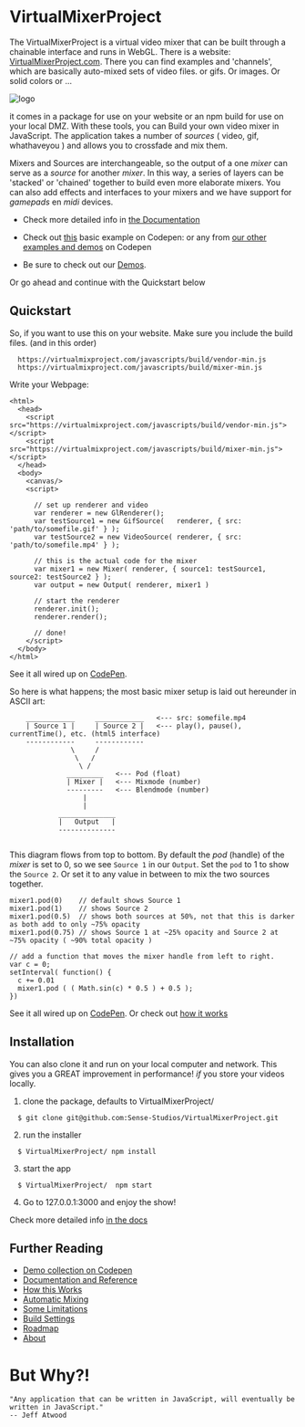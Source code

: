 # VirtualMixerProject

The VirtualMixerProject is a virtual video mixer that can be built through a chainable interface and runs in WebGL. There is a website: [VirtualMixerProject.com](https://virtualmixproject.com/). There you can find examples and 'channels', which are basically auto-mixed sets of video files. or gifs. Or images. Or solid colors or ...

![logo](https://virtualmixproject.com/images/vmp_demo/vmp_logo.png)

it comes in a package for use on your website or an npm build for use on your local DMZ. With these tools, you can Build your own video mixer in JavaScript. The application takes a number of _sources_ ( video, gif, whathaveyou ) and allows you to crossfade and mix them.

Mixers and Sources are interchangeable, so the output of a one _mixer_ can serve as a _source_ for another _mixer_. In this way, a series of layers can be 'stacked' or 'chained' together to build even more elaborate mixers. You can also add effects and interfaces to your mixers and we have support for _gamepads_ en _midi_ devices.

* Check more detailed info in [the Documentation](https://virtualmixproject.com/docs/reference/index.html)

* Check out [this](https://codepen.io/xangadix/pen/zewydR) basic example on Codepen: or any from [our other examples and demos](https://codepen.io/collection/nZyjvW/) on Codepen

* Be sure to check out our [Demos](https://virtualmixproject.com/mixer/demos).

Or go ahead and continue with the Quickstart below

## Quickstart

So, if you want to use this on your website. Make sure you include the build files. (and in this order)

```    
  https://virtualmixproject.com/javascripts/build/vendor-min.js
  https://virtualmixproject.com/javascripts/build/mixer-min.js

```

Write your Webpage:

```
<html>
  <head>
    <script src="https://virtualmixproject.com/javascripts/build/vendor-min.js"></script>
    <script src="https://virtualmixproject.com/javascripts/build/mixer-min.js"></script>  
  </head>
  <body>
    <canvas/>
    <script>

      // set up renderer and video
      var renderer = new GlRenderer();
      var testSource1 = new GifSource(   renderer, { src: 'path/to/somefile.gif' } );
      var testSource2 = new VideoSource( renderer, { src: 'path/to/somefile.mp4' } );

      // this is the actual code for the mixer
      var mixer1 = new Mixer( renderer, { source1: testSource1, source2: testSource2 } );
      var output = new Output( renderer, mixer1 )

      // start the renderer
      renderer.init();
      renderer.render();

      // done!
    </script>
  </body>
</html>

```
See it all wired up on [CodePen](https://codepen.io/xangadix/pen/zewydR).

So here is what happens; the most basic mixer setup is laid out hereunder in ASCII art:

```
    ____________     ____________   <--- src: somefile.mp4
    | Source 1 |     | Source 2 |   <--- play(), pause(), currentTime(), etc. (html5 interface)
    ------------     ------------   
               \     /
                \   /
                 \ /
              _________   <--- Pod (float)
              | Mixer |   <--- Mixmode (number)
              ---------   <--- Blendmode (number)
                  |
                  |
            ______________
            |   Output   |            
            --------------


```
This diagram flows from top to bottom. By default the _pod_ (handle) of the _mixer_ is set to 0, so we see `Source 1` in our `Output`.
Set the `pod` to 1 to show the `Source 2`. Or set it to any value in between to mix the two sources together.

```
mixer1.pod(0)    // default shows Source 1
mixer1.pod(1)    // shows Source 2
mixer1.pod(0.5)  // shows both sources at 50%, not that this is darker as both add to only ~75% opacity
mixer1.pod(0.75) // shows Source 1 at ~25% opacity and Source 2 at ~75% opacity ( ~90% total opacity )

// add a function that moves the mixer handle from left to right.
var c = 0;
setInterval( function() {
  c += 0.01
  mixer1.pod ( ( Math.sin(c) * 0.5 ) + 0.5 );
})

```
See it all wired up on [CodePen](https://codepen.io/xangadix/pen/zewydR).
Or check out [how it works](https://virtualmixproject.com/docs/reference/tutorial-how%20does%20this%20work.html)

## Installation

You can also clone it and run on your local computer and network. This gives you a GREAT improvement in performance! *if* you store your videos locally.

1) clone the package, defaults to VirtualMixerProject/

```
  $ git clone git@github.com:Sense-Studios/VirtualMixerProject.git
```

2) run the installer

```
  $ VirtualMixerProject/ npm install
```

3) start the app

```
  $ VirtualMixerProject/  npm start
```

4) Go to 127.0.0.1:3000 and enjoy the show!

Check more detailed info [in the docs](https://virtualmixproject.com/docs/reference/index.html)


## Further Reading

* [Demo collection on Codepen](https://codepen.io/collection/nZyjvW/)
* [Documentation and Reference](https://virtualmixproject.com/docs/reference/index.html)
* [How this Works](https://virtualmixproject.com/docs/reference/tutorial-How%20does%20this%20work.html)
* [Automatic Mixing](https://virtualmixproject.com/docs/reference/tutorial-Build%20an%20Automatic%20Mixer.html)
* [Some Limitations](https://virtualmixproject.com/docs/reference/tutorial-Some%20limitations.html)
* [Build Settings](https://virtualmixproject.com/docs/reference/tutorial-Build%20settings.html)
* [Roadmap](https://virtualmixproject.com/docs/reference/tutorial-Roadmap.html)
* [About](https://virtualmixproject.com/docs/reference/tutorial-About.html)

# But Why?!

```
"Any application that can be written in JavaScript, will eventually be written in JavaScript."
-- Jeff Atwood
```
